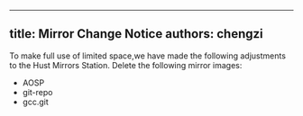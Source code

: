 
---
title: Mirror Change Notice
authors: chengzi
---
To make full use of limited space,we have made the following adjustments to the Hust Mirrors Station.
Delete the following mirror images:

- AOSP
- git-repo
- gcc.git
